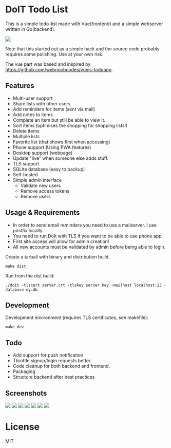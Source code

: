 # DoIT Todo List

This is a simple todo-list made with Vue(frontend) and a simple webserver written in Go(backend). 

![](preview/preview.gif)

Note that this started out as a simple hack and the source code probably requires some polishing. Use at your own risk.

The vue part was based and inspired by https://github.com/webnoobcodes/vuejs-todoapp.

## Features

* Multi-user support
* Share lists with other users
* Add reminders for items (sent via mail)
* Add notes to items 
* Complete an item but still be able to view it.
* Sort items (optimises the shopping for shopping lists!)
* Delete items 
* Multiple lists 
* Favorite list (that shows first when accessing)
* Phone support (Using PWA features)
* Desktop support (webpage)
* Update "live" when someone else adds stuff.
* TLS support
* SQLite database (easy to backup)
* Self-hosted
* Simple admin interface
    - Validate new users
    - Remove access tokens
    - Remove users 

## Usage & Requirements
* In order to send email reminders you need to use a mailserver. I use postfix locally.
* You need to run DoIt with TLS if you want to be able to use phone app.
* First site access will allow for admin creation!
* All new accounts must be validated by admin before being able to login.

Create a tarball with binary and distribution build.
```
make dist
```

Run from the dist build:
```
./doit -tlscert server.crt -tlskey server.key -mailhost localhost:25 -database my.db
```

## Development

Development environment (requires TLS certificates, see makefile):
```
make dev
```

## Todo

* Add support for push notification
* Throttle signup/login requests better.
* Code cleanup for both backend and frontend.
* Packaging
* Structure backend after best practices

## Screenshots

![](preview/createadmin.png)
![](preview/createaccount.png)
![](preview/admin.png)
![](preview/reminder.png)
![](preview/menu.png)
![](preview/note.png)
![](preview/list.png)

# License

MIT
